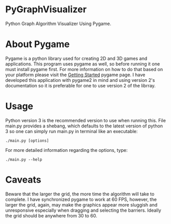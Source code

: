 # PyGraphVisualizer
Python Graph Algorithm Visualizer Using Pygame.

# About Pygame
Pygame is a python library used for creating 2D and 3D games and applications. This program uses pygame as well, so before running it one must install pygame first. For more information on how to do that based on your platform please visit the [Getting Started](https://www.pygame.org/wiki/GettingStarted) pygame page. I have developed this application with pygame2 in mind and using version 2's documentation so it is preferable for one to use version 2 of the librray.

# Usage
Python version 3 is the recommended version to use when running this. File main.py provides a shebang, which defaults to the latest version of python 3 so one can simply run main.py in terminal like an executable:
```
./main.py [options]
```
For more detailed information regarding the options, type:
```
./main.py --help
```

# Caveats
Beware that the larger the grid, the more time the algorithm will take to complete. I have synchronized pygame to work at 60 FPS, however, the larger the grid, again, may make the graphics appear more sluggish and unresponsive especially when dragging and selecting the barriers. Ideally the grid should be anywhere from 30 to 60.